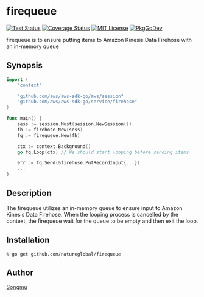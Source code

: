 firequeue
=======

[![Test Status](https://github.com/natureglobal/firequeue/workflows/test/badge.svg?branch=main)][actions]
[![Coverage Status](https://coveralls.io/repos/natureglobal/firequeue/badge.svg?branch=main)][coveralls]
[![MIT License](http://img.shields.io/badge/license-MIT-blue.svg?style=flat-square)][license]
[![PkgGoDev](https://pkg.go.dev/badge/github.com/natureglobal/firequeue)][PkgGoDev]

[actions]: https://github.com/natureglobal/firequeue/actions?workflow=test
[coveralls]: https://coveralls.io/r/natureglobal/firequeue?branch=main
[license]: https://github.com/natureglobal/firequeue/blob/main/LICENSE
[PkgGoDev]: https://pkg.go.dev/github.com/natureglobal/firequeue

firequeue is to ensure putting items to Amazon Kinesis Data Firehose with an in-memory queue

## Synopsis

```go
import (
    "context"

    "github.com/aws/aws-sdk-go/aws/session"
    "github.com/aws/aws-sdk-go/service/firehose"
)

func main() {
    sess := session.Must(session.NewSession())
    fh := firehose.New(sess)
    fq := firequeue.New(fh)

    ctx := context.Background()
    go fq.Loop(ctx) // We should start looping before sending items

    err := fq.Send(&firehose.PutRecordInput{...})
    ...
}
```

## Description
The firequeue utilizes an in-memory queue to ensure input to Amazon Kinesis Data Firehose.
When the looping process is cancelled by the context, the firequeue wait for the queue to be empty and then exit the loop.

## Installation

```console
% go get github.com/natureglobal/firequeue
```

## Author

[Songmu](https://github.com/Songmu)
